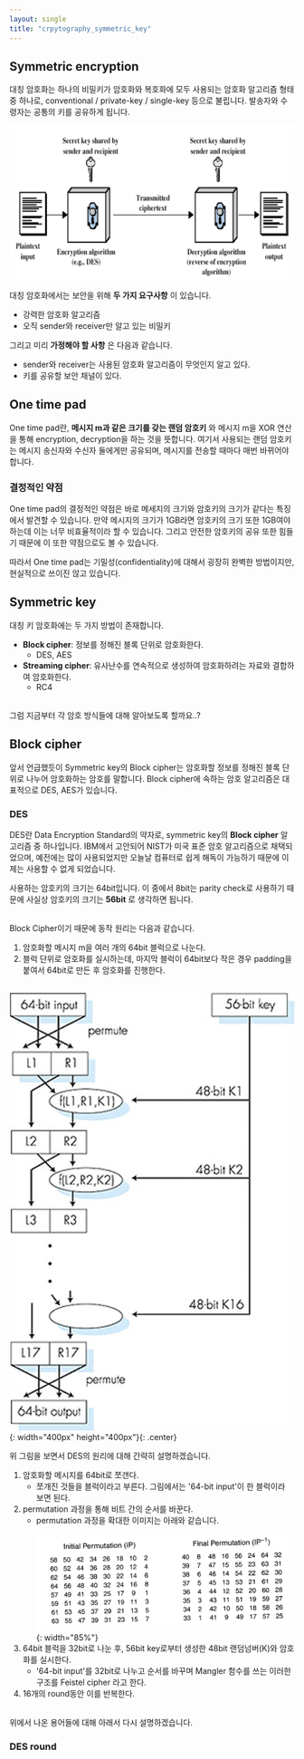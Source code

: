```yaml
---
layout: single
title: "crpytography_symmetric_key"
---
```


## Symmetric encryption
대칭 암호화는 하나의 비밀키가 암호화와 복호화에 모두 사용되는 암호화 알고리즘 형태 중 하나로, conventional / private-key / single-key 등으로 불립니다. 발송자와 수령자는 공통의 키를 공유하게 됩니다. 

![No Image](/assets/images/symmetric-encryption.png)

대칭 암호화에서는 보안을 위해 __두 가지 요구사항__ 이 있습니다.
* 강력한 암호화 알고리즘
* 오직 sender와 receiver만 알고 있는 비밀키
  
그리고 미리 __가정해야 할 사항__ 은 다음과 같습니다.
* sender와 receiver는 사용된 암호화 알고리즘이 무엇인지 알고 있다.
* 키를 공유할 보안 채널이 있다.

## One time pad
One time pad란, __메시지 m과 같은 크기를 갖는 랜덤 암호키__ 와 메시지 m을 XOR 연산을 통해 encryption, decryption을 하는 것을 뜻합니다. 여기서 사용되는 랜덤 암호키는 메시지 송신자와 수신자 둘에게만 공유되며, 메시지를 전송할 때마다 매번 바뀌어야 합니다.

### 결정적인 약점
One time pad의 결정적인 약점은 바로 메세지의 크기와 암호키의 크기가 같다는 특징에서 발견할 수 있습니다. 만약 메시지의 크기가 1GB라면 암호키의 크기 또한 1GB여야 하는데 이는 너무 비효율적이라 할 수 있습니다. 그리고 안전한 암호키의 공유 또한 힘들기 때문에 이 또한 약점으로도 볼 수 있습니다.

따라서 One time pad는 기밀성(confidentiality)에 대해서 굉장히 완벽한 방법이지만, 현실적으로 쓰이진 않고 있습니다.

## Symmetric key
대칭 키 암호화에는 두 가지 방법이 존재합니다.
* __Block cipher__: 정보를 정해진 블록 단위로 암호화한다.
  * DES, AES
* __Streaming cipher__: 유사난수를 연속적으로 생성하여 암호화하려는 자료와 결합하여 암호화한다.
  * RC4

\
그럼 지금부터 각 암호 방식들에 대해 알아보도록 할까요..?

## Block cipher
앞서 언급했듯이 Symmetric key의 Block cipher는 암호화할 정보를 정해진 블록 단위로 나누어 암호화하는 암호를 말합니다. Block cipher에 속하는 암호 알고리즘은 대표적으로 DES, AES가 있습니다.

### DES
DES란 Data Encryption Standard의 약자로, symmetric key의 __Block cipher__ 알고리즘 중 하나입니다. IBM에서 고안되어 NIST가 미국 표준 암호 알고리즘으로 채택되었으며, 예전에는 많이 사용되었지만 오늘날 컴퓨터로 쉽게 해독이 가능하기 때문에 이제는 사용할 수 없게 되었습니다.

사용하는 암호키의 크기는 64bit입니다. 이 중에서 8bit는 parity check로 사용하기 때문에 사실상 암호키의 크기는 __56bit__ 로 생각하면 됩니다.

\
Block Cipher이기 때문에 동작 원리는 다음과 같습니다.
1. 암호화할 메시지 m을 여러 개의 64bit 블럭으로 나눈다.
2. 블럭 단위로 암호화를 실시하는데, 마지막 블럭이 64bit보다 작은 경우 padding을 붙여서 64bit로 만든 후 암호화를 진행한다.

\
![No Image](/assets/images/des.png){: width="400px" height="400px"}{: .center}

위 그림을 보면서 DES의 원리에 대해 간략히 설명하겠습니다.
1. 암호화할 메시지를 64bit로 쪼갠다.
   * 쪼개진 것들을 블럭이라고 부른다. 그림에서는 '64-bit input'이 한 블럭이라 보면 된다.
2. permutation 과정을 통해 비트 간의 순서를 바꾼다.
   * permutation 과정을 확대한 이미지는 아래와 같습니다.
     \
     \
     ![No Image](/assets/images/des-permutation.png){: width="85%"}
3. 64bit 블럭을 32bit로 나눈 후, 56bit key로부터 생성한 48bit 랜덤넘버(K)와 암호화를 실시한다.
   * '64-bit input'를 32bit로 나누고 순서를 바꾸며 Mangler 함수를 쓰는 이러한 구조를 Feistel cipher 라고 한다.
4. 16개의 round동안 이를 반복한다.

\
위에서 나온 용어들에 대해 아래서 다시 설명하겠습니다.

### DES round




